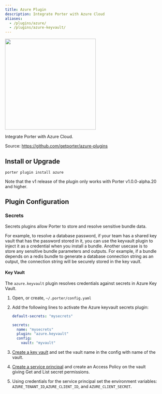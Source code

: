 ```yaml
---
title: Azure Plugin
description: Integrate Porter with Azure Cloud
aliases:
  - /plugins/azure/
  - /plugins/azure-keyvault/
---
```


<img src="/images/plugins/azure.png" class="mixin-logo" style="width: 300px"/>

Integrate Porter with Azure Cloud.

Source: https://github.com/getporter/azure-plugins

## Install or Upgrade

```
porter plugin install azure
```

Note that the v1 release of the plugin only works with Porter v1.0.0-alpha.20 and higher.

## Plugin Configuration

### Secrets

Secrets plugins allow Porter to store and resolve sensitive bundle data.

For example, to resolve a database password, if your team has a shared key vault that has the password stored in it, you
can use the keyvault plugin to inject it as a credential when you install a bundle.
Another usecase is to store any sensitive bundle parameters and outputs. For
example, if a bundle depends on a redis bundle to generate a database connection
string as an output, the connection string will be securely stored in the key
vault.

#### Key Vault

The `azure.keyvault` plugin resolves credentials against secrets in Azure Key Vault.

1. Open, or create, `~/.porter/config.yaml`
1. Add the following lines to activate the Azure keyvault secrets plugin:

    ```yaml
    default-secrets: "mysecrets"
    
    secrets:
      name: "mysecrets"
      plugin: "azure.keyvault"
      config:
        vault: "myvault"
    ```
1. [Create a key vault][keyvault] and set the vault name in the config with name of the vault.
1. [Create a service principal][sp] and create an Access Policy on the vault giving Get and List secret permissions.
1. Using credentials for the service principal set the environment variables: `AZURE_TENANT_ID`,`AZURE_CLIENT_ID`,  and `AZURE_CLIENT_SECRET`.

[account]: https://docs.microsoft.com/en-us/azure/storage/common/storage-quickstart-create-account?tabs=azure-portal
[container]: https://docs.microsoft.com/en-us/azure/storage/blobs/storage-quickstart-blobs-portal#create-a-container
[connstring]: https://docs.microsoft.com/en-us/azure/storage/common/storage-configure-connection-string?toc=%2fazure%2fstorage%2fblobs%2ftoc.json#view-and-copy-a-connection-string
[keyvault]: https://docs.microsoft.com/en-us/azure/key-vault/quick-create-portal#create-a-vault
[sp]: https://docs.microsoft.com/en-us/azure/active-directory/develop/howto-create-service-principal-portal

